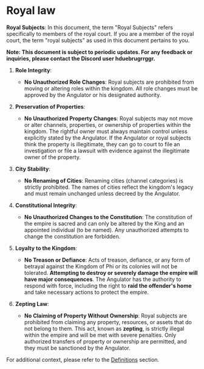 # Royal law
**Royal Subjects**: In this document, the term "Royal Subjects" refers specifically to members of the royal court. If you are a member of the royal court, the term "royal subjects" as used in this document pertains to you.

**Note: This document is subject to periodic updates. For any feedback or inquiries, please contact the Discord user hduebrugrrggr.**

1. **Role Integrity**:  
   - **No Unauthorized Role Changes**: Royal subjects are prohibited from moving or altering roles within the kingdom. All role changes must be approved by the Angulator or his designated authority.

2. **Preservation of Properties**:  
   - **No Unauthorized Property Changes**: Royal subjects may not move or alter channels, properties, or ownership of properties within the kingdom. The rightful owner must always maintain control unless explicitly stated by the Angulator. If the Angulator or royal subjects think the property is illegitimate, they can go to court to file an investigation or file a lawsuit with evidence against the illegitimate owner of the property.

3. **City Stability**:  
   - **No Renaming of Cities**: Renaming cities (channel categories) is strictly prohibited. The names of cities reflect the kingdom's legacy and must remain unchanged unless decreed by the Angulator.

4. **Constitutional Integrity**:
   - **No Unauthorized Changes to the Constitution**: The constitution of the empire is sacred and can only be altered by the King and an appointed individual (to be named). Any unauthorized attempts to change the constitution are forbidden.

5. **Loyalty to the Kingdom**:  
   - **No Treason or Defiance**: Acts of treason, defiance, or any form of betrayal against the Kingdom of Phi or its colonies will not be tolerated. **Attempting to destroy or severely damage the empire will have major consequences**. The Angulator has the authority to respond with force, including the right to **raid the offender's home** and take necessary actions to protect the empire.

6. **Zepting Law**:  
   - **No Claiming of Property Without Ownership**: Royal subjects are prohibited from claiming any property, resources, or assets that do not belong to them. This act, known as **zepting**, is strictly illegal within the empire and will be met with severe penalties. Only authorized transfers of property or ownership are permitted, and they must be sanctioned by the Angulator.
  
For additional context, please refer to the [Definitions](./definitions) section.
